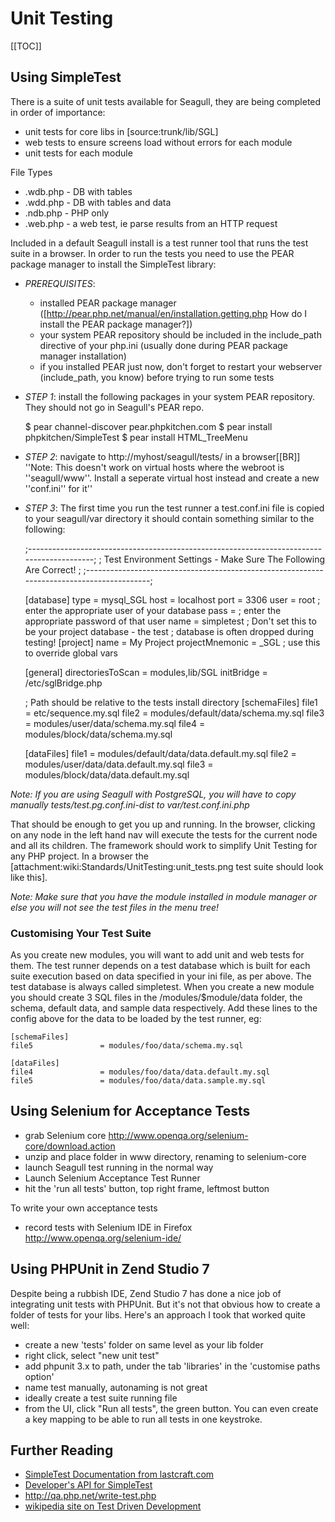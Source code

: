 <!-- Name: Standards/UnitTesting -->
<!-- Version: 18 -->
<!-- Last-Modified: 2009/10/03 22:07:25 -->
<!-- Author: lyric -->
# Unit Testing
[[TOC]]
## Using SimpleTest

There is a suite of unit tests available for Seagull, they are being completed in order of importance:
 * unit tests for core libs in [source:trunk/lib/SGL]
 * web tests to ensure screens load without errors for each module
 * unit tests for each module

File Types
 * .wdb.php - DB with tables
 * .wdd.php - DB with tables and data
 * .ndb.php - PHP only
 * .web.php - a web test, ie parse results from an HTTP request

Included in a default Seagull install is a test runner tool that runs the test suite in a browser.  In order to run the tests you need to use the PEAR package manager to install the SimpleTest library:

  * *PREREQUISITES*:
    * installed PEAR package manager ([http://pear.php.net/manual/en/installation.getting.php How do I install the PEAR package manager?])
    * your system PEAR repository should be included in the include_path directive of your php.ini (usually done during PEAR package manager installation)
    * if you installed PEAR just now, don't forget to restart your webserver (include_path, you know) before trying to run some tests
  * *STEP 1*: install the following packages in your system PEAR repository.  They should not go in Seagull's PEAR repo.


    $ pear channel-discover pear.phpkitchen.com
    $ pear install phpkitchen/SimpleTest
    $ pear install HTML_TreeMenu

  * *STEP 2*: navigate to http://myhost/seagull/tests/ in a browser[[BR]]
    ''Note: This doesn't work on virtual hosts where the webroot is ''seagull/www''. Install a seperate virtual host instead and create a new ''conf.ini'' for it''
  * *STEP 3*: The first time you run the test runner a test.conf.ini file is copied to your seagull/var directory it should contain something similar to the following:


    ;------------------------------------------------------------------------------------------;
    ; Test Environment Settings - Make Sure The Following Are Correct!                         ;
    ;------------------------------------------------------------------------------------------;
    
    [database]
    type                = mysql_SGL
    host                = localhost
    port                = 3306
    user                = root       ; enter the appropriate user of your database
    pass                =            ; enter the appropriate password of that user
    name                = simpletest ; Don't set this to be your project database - the test
                                     ; database is often dropped during testing!
    [project]
    name                = My Project
    projectMnemonic     = _SGL       ; use this to override global vars
    
    [general]
    directoriesToScan   = modules,lib/SGL
    initBridge          = /etc/sglBridge.php
    
    ; Path should be relative to the tests install directory
    [schemaFiles]
    file1               = etc/sequence.my.sql
    file2               = modules/default/data/schema.my.sql
    file3               = modules/user/data/schema.my.sql
    file4               = modules/block/data/schema.my.sql
    
    [dataFiles]
    file1               = modules/default/data/data.default.my.sql
    file2               = modules/user/data/data.default.my.sql
    file3               = modules/block/data/data.default.my.sql

*Note:* _If you are using Seagull with PostgreSQL, you will have to copy manually tests/test.pg.conf.ini-dist to var/test.conf.ini.php_

That should be enough to get you up and running.  In the browser, clicking on any node in the left hand nav will execute the tests for the current node and all its children. The framework should work to simplify Unit Testing for any PHP project. In a browser the [attachment:wiki:Standards/UnitTesting:unit_tests.png test suite should look like this].

*Note:* _Make sure that you have the module installed in module manager or else you will not see the test files in the menu tree!_

### Customising Your Test Suite
As you create new modules, you will want to add unit and web tests for them.  The test runner depends on a test database which is built for each suite execution based on data specified in your ini file, as per above.  The test database is always called simpletest.  When you create a new module you should create 3 SQL files in the /modules/$module/data folder, the schema, default data, and sample data respectively.  Add these lines to the config above for the data to be loaded by the test runner, eg:


    [schemaFiles]
    file5               = modules/foo/data/schema.my.sql
    
    [dataFiles]
    file4               = modules/foo/data/data.default.my.sql
    file5               = modules/foo/data/data.sample.my.sql

## Using Selenium for Acceptance Tests
 * grab Selenium core http://www.openqa.org/selenium-core/download.action
 * unzip and place folder in www directory, renaming to selenium-core
 * launch Seagull test running in the normal way
 * Launch Selenium Acceptance Test Runner
 * hit the 'run all tests' button, top right frame, leftmost button

To write your own acceptance tests
 * record tests with Selenium IDE in Firefox http://www.openqa.org/selenium-ide/

## Using PHPUnit in Zend Studio 7
Despite being a rubbish IDE, Zend Studio 7 has done a nice job of integrating unit tests with PHPUnit.  But it's not that obvious how to create a folder of tests for your libs.  Here's an approach I took that worked quite well:
 * create a new 'tests' folder on same level as your lib folder
 * right click, select "new unit test"
 * add phpunit 3.x to path, under the tab 'libraries' in the 'customise paths option'
 * name test manually, autonaming is not great
 * ideally create a test suite running file
 * from the UI, click "Run all tests", the green button.  You can even create a key mapping to be able to run all tests in one keystroke.

## Further Reading

 * [SimpleTest Documentation from lastcraft.com](http://www.lastcraft.com/simple_test.php)
 * [Developer's API for SimpleTest](http://simpletest.sourceforge.net)
 * http://qa.php.net/write-test.php
 * [wikipedia site on Test Driven Development](http://en.wikipedia.org/wiki/Test_driven_development)